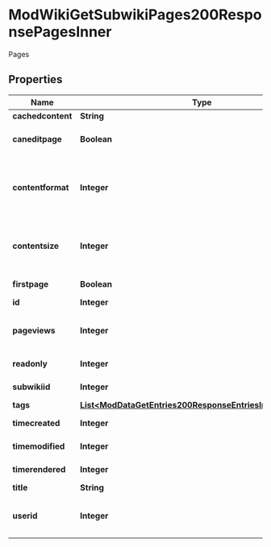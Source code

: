 

# ModWikiGetSubwikiPages200ResponsePagesInner

Pages

## Properties

| Name | Type | Description | Notes |
|------------ | ------------- | ------------- | -------------|
|**cachedcontent** | **String** | Page contents. |  [optional] |
|**caneditpage** | **Boolean** | True if user can edit the page. |  [optional] |
|**contentformat** | **Integer** | cachedcontent format (1 &#x3D; HTML, 0 &#x3D; MOODLE, 2 &#x3D; PLAIN, or 4 &#x3D; MARKDOWN) |  [optional] |
|**contentsize** | **Integer** | Size of page contents in bytes (doesn&#39;t include size of attached files). |  [optional] |
|**firstpage** | **Boolean** | True if it&#39;s the first page. |  [optional] |
|**id** | **Integer** | Page ID. |  [optional] |
|**pageviews** | **Integer** | Number of times the page has been viewed. |  [optional] |
|**readonly** | **Integer** | 1 if readonly, 0 otherwise. |  [optional] |
|**subwikiid** | **Integer** | Page&#39;s subwiki ID. |  [optional] |
|**tags** | [**List&lt;ModDataGetEntries200ResponseEntriesInnerTagsInner&gt;**](ModDataGetEntries200ResponseEntriesInnerTagsInner.md) |  |  [optional] |
|**timecreated** | **Integer** | Time of creation. |  [optional] |
|**timemodified** | **Integer** | Time of last modification. |  [optional] |
|**timerendered** | **Integer** | Time of last renderization. |  [optional] |
|**title** | **String** | Page title. |  [optional] |
|**userid** | **Integer** | ID of the user that last modified the page. |  [optional] |



